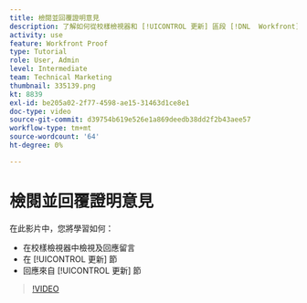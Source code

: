 ```yaml
---
title: 檢閱並回覆證明意見
description: 了解如何從校樣檢視器和 [!UICONTROL 更新] 區段 [!DNL  Workfront].
activity: use
feature: Workfront Proof
type: Tutorial
role: User, Admin
level: Intermediate
team: Technical Marketing
thumbnail: 335139.png
kt: 8839
exl-id: be205a02-2f77-4598-ae15-31463d1ce8e1
doc-type: video
source-git-commit: d39754b619e526e1a869deedb38dd2f2b43aee57
workflow-type: tm+mt
source-wordcount: '64'
ht-degree: 0%

---
```


# 檢閱並回覆證明意見

在此影片中，您將學習如何：

* 在校樣檢視器中檢視及回應留言
* 在 [!UICONTROL 更新] 節
* 回應來自 [!UICONTROL 更新] 節

>[!VIDEO](https://video.tv.adobe.com/v/335139/?quality=12)
